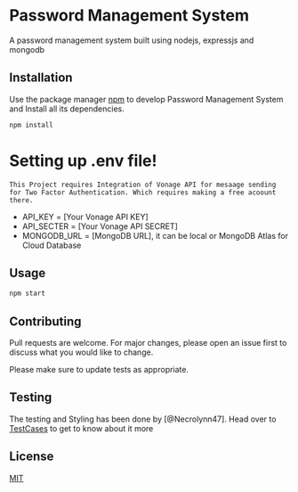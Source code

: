# Password Management System

A password management system built using nodejs, expressjs and mongodb

## Installation

Use the package manager [npm](https://docs.npmjs.com/) to develop Password Management System and Install all its dependencies.

```bash
npm install
```
# Setting up .env file!
    This Project requires Integration of Vonage API for mesaage sending for Two Factor Authentication. Which requires making a free acoount there.

  - API_KEY = [Your Vonage API KEY]
  - API_SECTER = [Your Vonage API SECRET]
  - MONGODB_URL = [MongoDB URL], it can be local or MongoDB Atlas for Cloud Database


## Usage

```bash
npm start
```

## Contributing
Pull requests are welcome. For major changes, please open an issue first to discuss what you would like to change.

Please make sure to update tests as appropriate.

## Testing 

The testing and Styling has been done by [@Necrolynn47]. Head over to [TestCases](https://github.com/bhavukkalra/Password_Management_System/blob/master/TestCases.pdf) to get to know about it more


## License
[MIT](https://choosealicense.com/licenses/mit/)